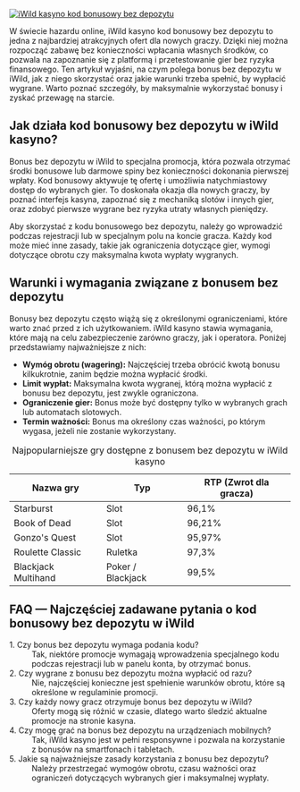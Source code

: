 [![iWild kasyno kod bonusowy bez depozytu](https://123-caf.pages.dev/gitsignup.png)](https://vrmoo.ru/Bt82HjjY)

<p>W świecie hazardu online, iWild kasyno kod bonusowy bez depozytu to jedna z najbardziej atrakcyjnych ofert dla nowych graczy. Dzięki niej można rozpocząć zabawę bez konieczności wpłacania własnych środków, co pozwala na zapoznanie się z platformą i przetestowanie gier bez ryzyka finansowego. Ten artykuł wyjaśni, na czym polega bonus bez depozytu w iWild, jak z niego skorzystać oraz jakie warunki trzeba spełnić, by wypłacić wygrane. Warto poznać szczegóły, by maksymalnie wykorzystać bonusy i zyskać przewagę na starcie.</p>  <h2>Jak działa kod bonusowy bez depozytu w iWild kasyno?</h2> <p>Bonus bez depozytu w iWild to specjalna promocja, która pozwala otrzymać środki bonusowe lub darmowe spiny bez konieczności dokonania pierwszej wpłaty. Kod bonusowy aktywuje tę ofertę i umożliwia natychmiastowy dostęp do wybranych gier. To doskonała okazja dla nowych graczy, by poznać interfejs kasyna, zapoznać się z mechaniką slotów i innych gier, oraz zdobyć pierwsze wygrane bez ryzyka utraty własnych pieniędzy.</p> <p>Aby skorzystać z kodu bonusowego bez depozytu, należy go wprowadzić podczas rejestracji lub w specjalnym polu na koncie gracza. Każdy kod może mieć inne zasady, takie jak ograniczenia dotyczące gier, wymogi dotyczące obrotu czy maksymalna kwota wypłaty wygranych.</p>  <h2>Warunki i wymagania związane z bonusem bez depozytu</h2> <p>Bonusy bez depozytu często wiążą się z określonymi ograniczeniami, które warto znać przed z ich użytkowaniem. iWild kasyno stawia wymagania, które mają na celu zabezpieczenie zarówno graczy, jak i operatora. Poniżej przedstawiamy najważniejsze z nich:</p> <ul>   <li><strong>Wymóg obrotu (wagering):</strong> Najczęściej trzeba obrócić kwotą bonusu kilkukrotnie, zanim będzie można wypłacić środki.</li>   <li><strong>Limit wypłat:</strong> Maksymalna kwota wygranej, którą można wypłacić z bonusu bez depozytu, jest zwykle ograniczona.</li>   <li><strong>Ograniczenie gier:</strong> Bonus może być dostępny tylko w wybranych grach lub automatach slotowych.</li>   <li><strong>Termin ważności:</strong> Bonus ma określony czas ważności, po którym wygasa, jeżeli nie zostanie wykorzystany.</li> </ul>  <table>   <caption>Najpopularniejsze gry dostępne z bonusem bez depozytu w iWild kasyno</caption>   <thead>     <tr>       <th>Nazwa gry</th>       <th>Typ</th>       <th>RTP (Zwrot dla gracza)</th>     </tr>   </thead>   <tbody>     <tr>       <td>Starburst</td>       <td>Slot</td>       <td>96,1%</td>     </tr>     <tr>       <td>Book of Dead</td>       <td>Slot</td>       <td>96,21%</td>     </tr>     <tr>       <td>Gonzo's Quest</td>       <td>Slot</td>       <td>95,97%</td>     </tr>     <tr>       <td>Roulette Classic</td>       <td>Ruletka</td>       <td>97,3%</td>     </tr>     <tr>       <td>Blackjack Multihand</td>       <td>Poker / Blackjack</td>       <td>99,5%</td>     </tr>   </tbody> </table>  <h2>FAQ — Najczęściej zadawane pytania o kod bonusowy bez depozytu w iWild</h2> <dl>   <dt>1. Czy bonus bez depozytu wymaga podania kodu?</dt>   <dd>Tak, niektóre promocje wymagają wprowadzenia specjalnego kodu podczas rejestracji lub w panelu konta, by otrzymać bonus.</dd>    <dt>2. Czy wygrane z bonusu bez depozytu można wypłacić od razu?</dt>   <dd>Nie, najczęściej konieczne jest spełnienie warunków obrotu, które są określone w regulaminie promocji.</dd>    <dt>3. Czy każdy nowy gracz otrzymuje bonus bez depozytu w iWild?</dt>   <dd>Oferty mogą się różnić w czasie, dlatego warto śledzić aktualne promocje na stronie kasyna.</dd>    <dt>4. Czy mogę grać na bonus bez depozytu na urządzeniach mobilnych?</dt>   <dd>Tak, iWild kasyno jest w pełni responsywne i pozwala na korzystanie z bonusów na smartfonach i tabletach.</dd>    <dt>5. Jakie są najważniejsze zasady korzystania z bonusu bez depozytu?</dt>   <dd>Należy przestrzegać wymogów obrotu, czasu ważności oraz ograniczeń dotyczących wybranych gier i maksymalnej wypłaty.</dd> </dl>
